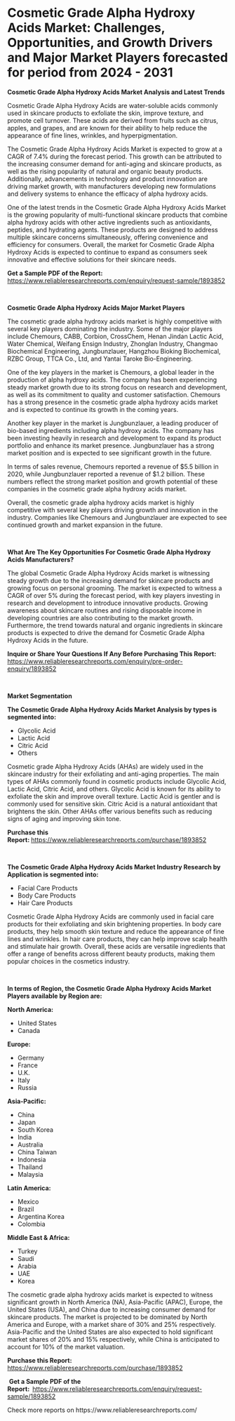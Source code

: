 <p><h1>Cosmetic Grade Alpha Hydroxy Acids Market: Challenges, Opportunities, and Growth Drivers and Major Market Players forecasted for period from 2024 - 2031</h1></p><p><strong>Cosmetic Grade Alpha Hydroxy Acids Market Analysis and Latest Trends</strong></p>
<p><p>Cosmetic Grade Alpha Hydroxy Acids are water-soluble acids commonly used in skincare products to exfoliate the skin, improve texture, and promote cell turnover. These acids are derived from fruits such as citrus, apples, and grapes, and are known for their ability to help reduce the appearance of fine lines, wrinkles, and hyperpigmentation.</p><p>The Cosmetic Grade Alpha Hydroxy Acids Market is expected to grow at a CAGR of 7.4% during the forecast period. This growth can be attributed to the increasing consumer demand for anti-aging and skincare products, as well as the rising popularity of natural and organic beauty products. Additionally, advancements in technology and product innovation are driving market growth, with manufacturers developing new formulations and delivery systems to enhance the efficacy of alpha hydroxy acids.</p><p>One of the latest trends in the Cosmetic Grade Alpha Hydroxy Acids Market is the growing popularity of multi-functional skincare products that combine alpha hydroxy acids with other active ingredients such as antioxidants, peptides, and hydrating agents. These products are designed to address multiple skincare concerns simultaneously, offering convenience and efficiency for consumers. Overall, the market for Cosmetic Grade Alpha Hydroxy Acids is expected to continue to expand as consumers seek innovative and effective solutions for their skincare needs.</p></p>
<p><strong>Get a Sample PDF of the Report:&nbsp;</strong> <a href="https://www.reliableresearchreports.com/enquiry/request-sample/1893852">https://www.reliableresearchreports.com/enquiry/request-sample/1893852</a></p>
<p>&nbsp;</p>
<p><strong>Cosmetic Grade Alpha Hydroxy Acids Major Market Players</strong></p>
<p><p>The cosmetic grade alpha hydroxy acids market is highly competitive with several key players dominating the industry. Some of the major players include Chemours, CABB, Corbion, CrossChem, Henan Jindan Lactic Acid, Water Chemical, Weifang Ensign Industry, Zhonglan Industry, Changmao Biochemical Engineering, Jungbunzlauer, Hangzhou Bioking Biochemical, RZBC Group, TTCA Co., Ltd, and Yantai Taroke Bio-Engineering.</p><p>One of the key players in the market is Chemours, a global leader in the production of alpha hydroxy acids. The company has been experiencing steady market growth due to its strong focus on research and development, as well as its commitment to quality and customer satisfaction. Chemours has a strong presence in the cosmetic grade alpha hydroxy acids market and is expected to continue its growth in the coming years.</p><p>Another key player in the market is Jungbunzlauer, a leading producer of bio-based ingredients including alpha hydroxy acids. The company has been investing heavily in research and development to expand its product portfolio and enhance its market presence. Jungbunzlauer has a strong market position and is expected to see significant growth in the future.</p><p>In terms of sales revenue, Chemours reported a revenue of $5.5 billion in 2020, while Jungbunzlauer reported a revenue of $1.2 billion. These numbers reflect the strong market position and growth potential of these companies in the cosmetic grade alpha hydroxy acids market.</p><p>Overall, the cosmetic grade alpha hydroxy acids market is highly competitive with several key players driving growth and innovation in the industry. Companies like Chemours and Jungbunzlauer are expected to see continued growth and market expansion in the future.</p></p>
<p>&nbsp;</p>
<p><strong>What Are The Key Opportunities For Cosmetic Grade Alpha Hydroxy Acids Manufacturers?</strong></p>
<p><p>The global Cosmetic Grade Alpha Hydroxy Acids market is witnessing steady growth due to the increasing demand for skincare products and growing focus on personal grooming. The market is expected to witness a CAGR of over 5% during the forecast period, with key players investing in research and development to introduce innovative products. Growing awareness about skincare routines and rising disposable income in developing countries are also contributing to the market growth. Furthermore, the trend towards natural and organic ingredients in skincare products is expected to drive the demand for Cosmetic Grade Alpha Hydroxy Acids in the future.</p></p>
<p><strong>Inquire or Share Your Questions If Any Before Purchasing This Report:</strong> <a href="https://www.reliableresearchreports.com/enquiry/pre-order-enquiry/1893852">https://www.reliableresearchreports.com/enquiry/pre-order-enquiry/1893852</a></p>
<p>&nbsp;</p>
<p><strong>Market Segmentation</strong></p>
<p><strong>The Cosmetic Grade Alpha Hydroxy Acids Market Analysis by types is segmented into:</strong></p>
<p><ul><li>Glycolic Acid</li><li>Lactic Acid</li><li>Citric Acid</li><li>Others</li></ul></p>
<p><p>Cosmetic grade Alpha Hydroxy Acids (AHAs) are widely used in the skincare industry for their exfoliating and anti-aging properties. The main types of AHAs commonly found in cosmetic products include Glycolic Acid, Lactic Acid, Citric Acid, and others. Glycolic Acid is known for its ability to exfoliate the skin and improve overall texture. Lactic Acid is gentler and is commonly used for sensitive skin. Citric Acid is a natural antioxidant that brightens the skin. Other AHAs offer various benefits such as reducing signs of aging and improving skin tone.</p></p>
<p><strong>Purchase this Report:&nbsp;</strong><a href="https://www.reliableresearchreports.com/purchase/1893852">https://www.reliableresearchreports.com/purchase/1893852</a></p>
<p>&nbsp;</p>
<p><strong>The Cosmetic Grade Alpha Hydroxy Acids Market Industry Research by Application is segmented into:</strong></p>
<p><ul><li>Facial Care Products</li><li>Body Care Products</li><li>Hair Care Products</li></ul></p>
<p><p>Cosmetic Grade Alpha Hydroxy Acids are commonly used in facial care products for their exfoliating and skin brightening properties. In body care products, they help smooth skin texture and reduce the appearance of fine lines and wrinkles. In hair care products, they can help improve scalp health and stimulate hair growth. Overall, these acids are versatile ingredients that offer a range of benefits across different beauty products, making them popular choices in the cosmetics industry.</p></p>
<p>&nbsp;</p>
<p><strong>In terms of Region, the Cosmetic Grade Alpha Hydroxy Acids Market Players available by Region are:</strong></p>
<p>
    <p> <strong> North America: </strong>
        <ul>
            <li>United States</li>
            <li>Canada</li>
        </ul>
        </p> 
    <p> <strong> Europe: </strong>
        <ul>
            <li>Germany</li>
            <li>France</li>
            <li>U.K.</li>
            <li>Italy</li>
            <li>Russia</li>
        </ul>
        </p> 
    <p> <strong> Asia-Pacific: </strong>
        <ul>
            <li>China</li>
            <li>Japan</li>
            <li>South Korea</li>
            <li>India</li>
            <li>Australia</li>
            <li>China Taiwan</li>
            <li>Indonesia</li>
            <li>Thailand</li>
            <li>Malaysia</li>
        </ul>
        </p> 
    <p> <strong> Latin America: </strong>
        <ul>
            <li>Mexico</li>
            <li>Brazil</li>
            <li>Argentina Korea</li>
            <li>Colombia</li>
        </ul>
        </p> 
    <p> <strong> Middle East & Africa: </strong>
        <ul>
            <li>Turkey</li>
            <li>Saudi</li>
            <li>Arabia</li>
            <li>UAE</li>
            <li>Korea</li>
        </ul>
    </p>
    </p>
<p><p>The cosmetic grade alpha hydroxy acids market is expected to witness significant growth in North America (NA), Asia-Pacific (APAC), Europe, the United States (USA), and China due to increasing consumer demand for skincare products. The market is projected to be dominated by North America and Europe, with a market share of 30% and 25% respectively. Asia-Pacific and the United States are also expected to hold significant market shares of 20% and 15% respectively, while China is anticipated to account for 10% of the market valuation.</p></p>
<p><strong>Purchase this Report: </strong><a href="https://www.reliableresearchreports.com/purchase/1893852">https://www.reliableresearchreports.com/purchase/1893852</a></p>
<p>&nbsp;<strong>Get a Sample PDF of the Report:&nbsp;&nbsp;</strong><a href="https://www.reliableresearchreports.com/enquiry/request-sample/1893852">https://www.reliableresearchreports.com/enquiry/request-sample/1893852</a></p>
<p><strong></strong></p>
<p>Check more reports on https://www.reliableresearchreports.com/</p>